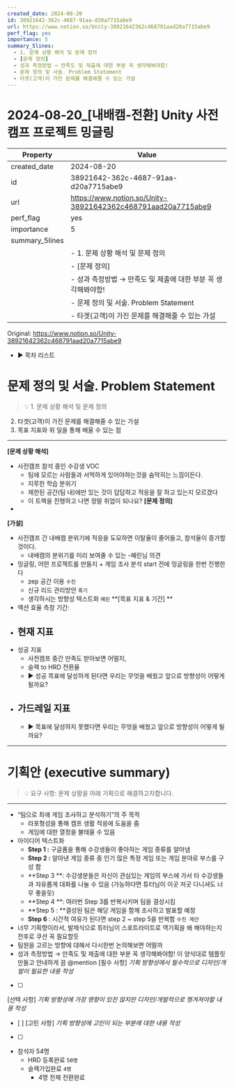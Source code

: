 ```yaml
---
created_date: 2024-08-20
id: 38921642-362c-4687-91aa-d20a7715abe9
url: https://www.notion.so/Unity-38921642362c468791aad20a7715abe9
perf_flag: yes
importance: 5
summary_5lines:
  - 1. 문제 상황 해석 및 문제 정의
  - [문제 정의]
  - 성과 측정방법 → 만족도 및 제출에 대한 부분 꼭 생각해봐야함!
  - 문제 정의 및 서술. Problem Statement
  - 타겟(고객)이 가진 문제를 해결해줄 수 있는 가설
---
```


# 2024-08-20_[내배캠-전환] Unity 사전캠프 프로젝트 밍글링

| Property | Value |
| --- | --- |
| created_date | 2024-08-20 |
| id | 38921642-362c-4687-91aa-d20a7715abe9 |
| url | https://www.notion.so/Unity-38921642362c468791aad20a7715abe9 |
| perf_flag | yes |
| importance | 5 |
| summary_5lines | |
|  | - 1. 문제 상황 해석 및 문제 정의 |
|  | - [문제 정의] |
|  | - 성과 측정방법 → 만족도 및 제출에 대한 부분 꼭 생각해봐야함! |
|  | - 문제 정의 및 서술. Problem Statement |
|  | - 타겟(고객)이 가진 문제를 해결해줄 수 있는 가설 |

Original: https://www.notion.so/Unity-38921642362c468791aad20a7715abe9

- ▶ 목차 리스트

#  문제 정의 및 서술. Problem Statement
> 💡 1. 문제 상황 해석 및 문제 정의
2. 타겟(고객)이 가진 문제를 해결해줄 수 있는 가설
3. 목표 지표와 위 일을 통해 배울 수 있는 점

  ---
  **[문제 상황 해석]**
  - 사전캠프 참석 중인 수강생 VOC
    -  팀에 모르는 사람들과 서먹하게 있어야하는것을 숨막히는 느낌이든다.
    - 지루한 학습 분위기
    - 제한된 공간(팀 내)에만 있는 것이 답답하고 적응을 잘 하고 있는지 모르겠다
    - 이 트랙을 진행하고 나면 정말 취업이 되나요? 
  **[문제 정의]**
  - 
  **[가설]**
  - 사전캠프 간 내배캠 분위기에 적응을 도모하면 이탈율이 줄어들고, 참석율이 증가할 것이다. 
    - 내배캠의 분위기를 미리 보여줄 수 있는 
  -혜린님 의견
  - 밍글링, 어떤 프로젝트를 만들지 + 게임 조사 분석 start 전에 밍글링을 한번 진행한다
    - zep 공간 이용 `수진` 
    - 신규 리드 관리방안 `록기`
    - 생각하시는 방향성 텍스트화 `혜린` 
  **[목표 지표 & 기간] **
  - 액션 효율 측정 기간: 
  - 현재 지표
    - 
  - 성공 지표
    - 사전캠프 중간 만족도 받아보면 어떨지,
    - 슬랙 to HRD 전환율
    - ▶ 성공 목표에 달성하게 된다면 우리는 무엇을 배웠고 앞으로 방향성이 어떻게 될까요?
  - 가드레일 지표
    - 
    - ▶ 목표에 달성하지 못했다면 우리는 무엇을 배웠고 앞으로 방향성이 어떻게 될까요?

  ---

#  기획안 (executive summary)
> 💡 요구 사항: 문제 상황을 아래 기획으로 해결하고자합니다.

  ---
  - “팀으로 최애 게임 조사하고 분석하기”의 주 목적
    - 라포형성을 통해 캠프 생활 적응에 도움을 줌
    - 게임에 대한 열정을 불태울 수 있음
  - 아이디어 텍스트화
    - **Step 1 :** 구글폼을 통해 수강생들이 좋아하는 게임 종류를 알아냄
    - **Step 2 :** 알아낸 게임 종류 중 인기 많은 특정 게임 또는 게임 분야로 부스를 구성 함
    - **Step 3 **: 수강생분들은 자신이 관심있는 게임의 부스에 가서 타 수강생들과 자유롭게 대화를 나눌 수 있음 (가능하다면 튜터님이 이곳 저곳 다니셔도 너무 좋을듯)
    - **Step 4 **: 여러번 Step 3를 반복시키며 팀을 결성시킴
    - **Step 5 : **결성된 팀은 해당 게임을 함께 조사하고 발표할 예정
    - **Step 6** : 시간적 여유가 된다면 step 2 ~ step 5을 반복함 
  `수진 제안` 
  - 너무 기획향이라서, 발제식으로 튜터님이 스포트라이트로 역기획을 왜 해야하는지 전후로 쿠션 꼭 필요할듯
  - 팀원을 고르는 방향에 대해서 다시한번 논의해보면 어떨까
  - 성과 측정방법 → 만족도 및 제출에 대한 부분 꼭 생각해봐야함! 
  이 양식대로 템플릿 만들고 안내하게 끔
  @mention 
  [필수 사항]
  *기획 방향성에서 필수적으로 디자인/개발이 필요한 내용 작성*
  - [ ] 
  [선택 사항]
  *기획 방향성에 가장 영향이 있진 않지만 디자인/개발적으로 챙겨져야할 내용 작성*
  - [ ] 
  [고민 사항]
  *기획 방향성에 고민이 되는 부분에 대한 내용 작성*
  - [ ] 
- 참석자 54명
  - HRD 등록완료 `50명` 
  - 슬랙가입완료 `4명` 
    - 4명 전체 전환완료
